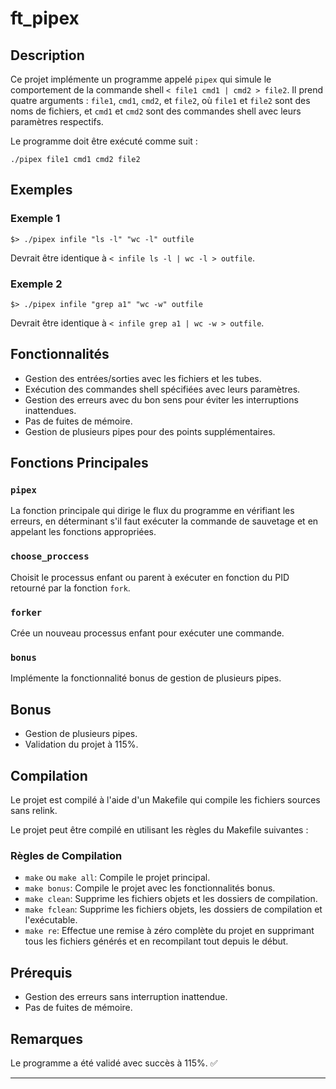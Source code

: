 # ft_pipex

## Description

Ce projet implémente un programme appelé `pipex` qui simule le comportement de la commande shell `< file1 cmd1 | cmd2 > file2`. Il prend quatre arguments : `file1`, `cmd1`, `cmd2`, et `file2`, où `file1` et `file2` sont des noms de fichiers, et `cmd1` et `cmd2` sont des commandes shell avec leurs paramètres respectifs.

Le programme doit être exécuté comme suit :
```
./pipex file1 cmd1 cmd2 file2
```

## Exemples

### Exemple 1
```
$> ./pipex infile "ls -l" "wc -l" outfile
```
Devrait être identique à `< infile ls -l | wc -l > outfile`.

### Exemple 2
```
$> ./pipex infile "grep a1" "wc -w" outfile
```
Devrait être identique à `< infile grep a1 | wc -w > outfile`.

## Fonctionnalités

- Gestion des entrées/sorties avec les fichiers et les tubes.
- Exécution des commandes shell spécifiées avec leurs paramètres.
- Gestion des erreurs avec du bon sens pour éviter les interruptions inattendues.
- Pas de fuites de mémoire.
- Gestion de plusieurs pipes pour des points supplémentaires.

## Fonctions Principales

### `pipex`

La fonction principale qui dirige le flux du programme en vérifiant les erreurs, en déterminant s'il faut exécuter la commande de sauvetage et en appelant les fonctions appropriées.

### `choose_proccess`

Choisit le processus enfant ou parent à exécuter en fonction du PID retourné par la fonction `fork`.

### `forker`

Crée un nouveau processus enfant pour exécuter une commande.

### `bonus`

Implémente la fonctionnalité bonus de gestion de plusieurs pipes.

## Bonus

- Gestion de plusieurs pipes.
- Validation du projet à 115%.

## Compilation

Le projet est compilé à l'aide d'un Makefile qui compile les fichiers sources sans relink.

Le projet peut être compilé en utilisant les règles du Makefile suivantes :

### Règles de Compilation

- `make` ou `make all`: Compile le projet principal.
- `make bonus`: Compile le projet avec les fonctionnalités bonus.
- `make clean`: Supprime les fichiers objets et les dossiers de compilation.
- `make fclean`: Supprime les fichiers objets, les dossiers de compilation et l'exécutable.
- `make re`: Effectue une remise à zéro complète du projet en supprimant tous les fichiers générés et en recompilant tout depuis le début.

## Prérequis

- Gestion des erreurs sans interruption inattendue.
- Pas de fuites de mémoire.

## Remarques

Le programme a été validé avec succès à 115%. ✅

---




